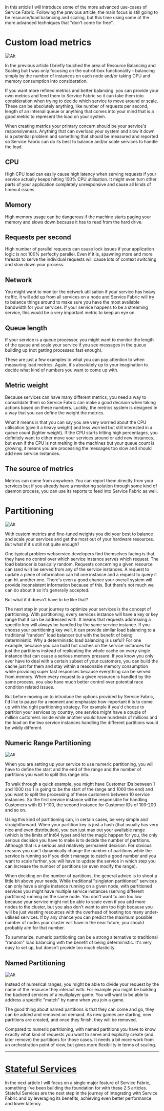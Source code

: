 In this article I will introduce some of the more advanced use-cases of Service Fabric. Following the previous article, the main focus is still going to be resource/load balancing and scaling, but this time using some of the more advanced techniques that "don't come for free".

# Custom load metrics

![Alt](images/resource-balancing.gif)

In the previous article I briefly touched the area of Resource Balancing and Scaling but I was only focusing on the out-of-box functionality - balancing simply by the number of instances on each node and/or taking CPU and memory consumption into consideration.

If you want more refined metrics and better balancing, you can provide your own metrics and feed them to Service Fabric so it can take them into consideration when trying to decide which service to move around or scale. These can be absolutely anything, like number of requests per second, length of an internal queue or anything that comes into your mind that is a good metric to represent the load on your system.

When creating metrics your primary concern should be your service's responsiveness. Anything that can overload your system and slow it down is a potential problem and something that should be measured and reported so Service Fabric can do its best to balance and/or scale services to handle the load.

## CPU

High CPU load can easily cause high latency when serving requests if your service actually keeps hitting 100% CPU utilisation. It might even turn other parts of your application completely unresponsive and cause all kinds of timeout issues.

## Memory

High memory usage can be dangerous if the machine starts paging your memory and slows down because it has to read from the hard drive.

## Requests per second

High number of parallel requests can cause lock issues if your application logic is not 100% perfectly parallel. Even if it is, spawning more and more threads to serve the individual requests will cause lots of context switching and slow down your process.

## Network

You might want to monitor the network utilisation if your service has heavy traffic. It will add up from all services on a node and Service Fabric will try to balance things around to make sure you have the most available bandwidth for your services. If your service happens to be a streaming service, this would be a very important metric to keep an eye on.

## Queue length

If your service is a queue processor, you might want to monitor the length of the queue and scale your service if you see messages in the queue building up (not getting processed fast enough).

These are just a few examples to what you can pay attention to when measuring load metrics. Again, it's absolutely up to your imagination to decide what kind of numbers you want to come up with.

## Metric weight

Because services can have many different metrics, you need a way to consolidate them so Service Fabric can make a good decision when taking actions based on these numbers. Luckily, the metrics system is designed in a way that you can define the weight the metrics.

What it means is that you can say you are very worried about the CPU utilisation (give it a heavy weight) and less worried but still interested in a queue count (lighter weight). If the CPU starts hitting high percentages, you definitely want to either move your services around or add new instances... but even if the CPU is not melting in the machines but your queue count is growing, it means you are processing the messages too slow and should add new service instances.

## The source of metrics
Metrics can come from anywhere. You can report them directly from your services but if you already have a monitoring solution through some kind of daemon process, you can use its reports to feed into Service Fabric as well.

# Partitioning

![Alt](images/partitions.png)

With custom metrics and fine-tuned weights you did your best to balance and scale your services and get the most out of your hardware resources. But what if it's still not quite enough?

One typical problem webservice developers find themselves facing is that they have no control over which service instance serves which request. The load balancer is basically random. Requests concerning a given resource can (and will) be served from any of the service instances. A request to update a piece of information can hit one instance and a request to query it can hit another one. There's even a good chance your overall system will provide inconsistent information because of this. But there's not much we can do about it so it's generally accepted.

But what if it doesn't have to be like that?

The next step in your journey to optimize your services is the concept of partitioning. With partitioning, every services instance will have a key or key range that it can be addressed with. It means that requests addressing a specific key will always be handled by the same service instance. If you choose your partitioning key well, it can provide similar load balancing to a traditional "random" load balancer but with the benefit of being deterministic.
Why a deterministic load balancing is useful? For one example, because you can build hot caches on the service instances for just the partitions instead of replicating the whole cache on every single instance that can cause a serious memory pressure. If you know you only ever have to deal with a certain subset of your customers, you can build the cache just for them and stay within a reasonable memory consumption while providing super fast responses because everything can be served from memory. When every request to a given resource is handled by the same process, you also have much better control over potential race condition related issues.

But before moving on to introduce the options provided by Service Fabric, I'd like to pause for a moment and emphasize how important it is to come up with the right partitioning strategy. For example if you'd choose to partition your services by country, one service might have a couple of million customers inside while another would have hundreds of millions and the load on the two service instances handling the different partitions would be wildly different.

## Numeric Range Partitioning

![Alt](images/numeric-partitions.png)

When you are setting up your service to use numeric partitioning, you will have to define the  start and the end of the range and the number of partitions you want to split this range into.

To walk through a quick example, you might have Customer IDs between 1 and 1000 (so 1 is going to be the start of the range and 1000 the end) and you want to split the processing of these customers between 10 service instances. So the first service instance will be responsible for handling Customers with ID 1-100, the second instance for Customer IDs of 100-200 and so on.

Using this kind of partitioning can, in certain cases, be very simple and straightforward. When your partition key is just a hash (that usually has very nice and even distribution), you can just max out your available range (which is the limits of Int64 type) and let the magic happen for you, the only serious decision you have to make is to decide the number of partitions. Although that is a serious and relatively permanent decision. For obvious reasons you can't dynamically change the number of partitions while the service is running so if you didn't manage to catch a good number and you want to scale further, you will have to update the service in which step you can increase the number of partitions (or even modify the range).

When deciding on the number of partitions, the general advice is to shoot a little bit above your needs. While traditional "singleton partitioned" services can only have a single instance running on a given node, with partitioned services you might have multiple service instances (serving different partitions) running on the same node. You don't want to aim too low because your service might not be able to scale even if you add more nodes to the cluster, but you also don't want to aim too high because you will be just wasting resources with the overhead of hosting too many under-utilised services. If by any chance you can predict the maximum possible number of nodes your cluster will have in the near future, you should probably aim for that number.

To summarize, numeric partitioning can be a strong alternative to traditional "random" load balancing with the benefit of being deterministic. It's very easy to set up, but doesn't provide too much elasticity.

## Named Partitioning

![Alt](images/named-partitions.gif)

Instead of numerical ranges, you might be able to divide your request by the name of the resource they interact with. For example you might be building the backend services of a multiplayer game. You will want to be able to address a specific "match" by name when you join a game.

The good thing about named partitions is that they can come and go, they can be added and removed on demand. As new games are starting, new partitions are created, and once they finish, they will be removed.

Compared to numeric partitioning, with named partitions you have to know exactly what kind of requests you want to serve and explicitly create (and later remove) the partitions for those cases. It needs a bit more work from an orchestration point of view, but gives more flexibility in terms of scaling.

---

# [Stateful Services](sf-stateful-services)

In the next article I will focus on a single major feature of Service Fabric, something I've been building the foundation for with these 2.5 articles. Stateful Services are the next step in the journey of integrating with Service Fabric and by leveraging its benefits, achieving even better performance and lower latency.